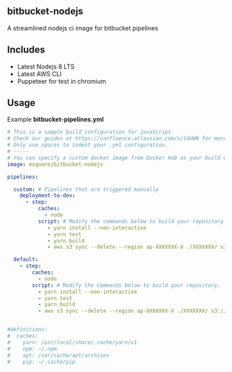 ## bitbucket-nodejs
A streamlined nodejs ci image for bitbucket pipelines

## Includes
* Latest Nodejs 8 LTS
* Latest AWS CLI
* Puppeteer for test in chromium
 
## Usage

Example **bitbucket-pipelines.yml**

```yml
# This is a sample build configuration for JavaScript.
# Check our guides at https://confluence.atlassian.com/x/14UWN for more examples.
# Only use spaces to indent your .yml configuration.
# -----
# You can specify a custom docker image from Docker Hub as your build environment.
image: msquare/bitbucket-nodejs

pipelines:

  custom: # Pipelines that are triggered manually
    deployment-to-dev:
      - step:
          caches:
            - node
          script: # Modify the commands below to build your repository.
             - yarn install --non-interactive
             - yarn test
             - yarn build
             - aws s3 sync --delete --region ap-XXXXXXX-X ./XXXXXXX/ s3://$S3_BUCKET_NAME

  default:
    - step:
        caches:
          - node
        script: # Modify the commands below to build your repository.
          - yarn install --non-interactive
          - yarn test
          - yarn build
          - aws s3 sync --delete --region ap-XXXXXXX-X ./XXXXXXX/ s3://$S3_BUCKET_NAME


#definitions:
#  caches:
#    yarn: /usr/local/share/.cache/yarn/v1
#    npm: ~/.npm
#    apt: /var/cache/apt/archives
#    pip: ~/.cache/pip

```






